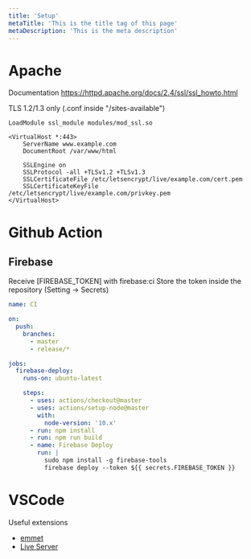 ```yaml
---
title: 'Setup'
metaTitle: 'This is the title tag of this page'
metaDescription: 'This is the meta description'
---
```


# Apache

Documentation
https://httpd.apache.org/docs/2.4/ssl/ssl_howto.html

TLS 1.2/1.3 only (.conf inside "/sites-available")

```text
LoadModule ssl_module modules/mod_ssl.so

<VirtualHost *:443>
    ServerName www.example.com
    DocumentRoot /var/www/html

    SSLEngine on
    SSLProtocol -all +TLSv1.2 +TLSv1.3
    SSLCertificateFile /etc/letsencrypt/live/example.com/cert.pem
    SSLCertificateKeyFile /etc/letsencrypt/live/example.com/privkey.pem
</VirtualHost>
```

# Github Action

## Firebase

Receive [FIREBASE_TOKEN] with firebase:ci
Store the token inside the repository (Setting -> Secrets)

```yml
name: CI

on:
  push:
    branches:
      - master
      - release/*

jobs:
  firebase-deploy:
    runs-on: ubuntu-latest

    steps:
      - uses: actions/checkout@master
      - uses: actions/setup-node@master
        with:
          node-version: '10.x'
      - run: npm install
      - run: npm run build
      - name: Firebase Deploy
        run: |
          sudo npm install -g firebase-tools
          firebase deploy --token ${{ secrets.FIREBASE_TOKEN }}
```

# VSCode

Useful extensions

- [emmet](https://docs.emmet.io/)
- [Live Server](https://ritwickdey.github.io/vscode-live-server/)
